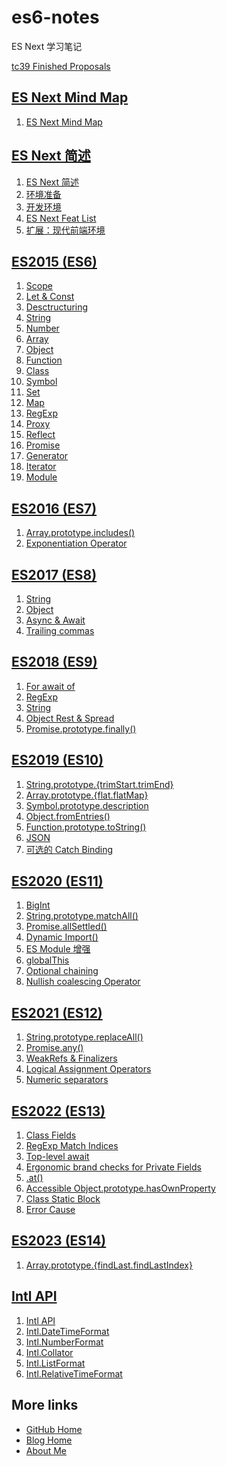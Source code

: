 # es6-notes

ES Next 学习笔记

[tc39 Finished Proposals](https://github.com/tc39/proposals/blob/master/finished-proposals.md)

## [ES Next Mind Map](%2FES%20Next%20Mind%20Map%2FREADME.md)

1. [ES Next Mind Map](%2FES%20Next%20Mind%20Map%2FES%20Next%20Mind%20Map.md)

## [ES Next 简述](%2FES%20Next%20%E7%AE%80%E8%BF%B0%2FREADME.md)

1. [ES Next 简述](%2FES%20Next%20%E7%AE%80%E8%BF%B0%2F01.%20ES%20Next%20%E7%AE%80%E8%BF%B0.md)
1. [环境准备](%2FES%20Next%20%E7%AE%80%E8%BF%B0%2F02.%20%E7%8E%AF%E5%A2%83%E5%87%86%E5%A4%87.md)
1. [开发环境](%2FES%20Next%20%E7%AE%80%E8%BF%B0%2F03.%20%E5%BC%80%E5%8F%91%E7%8E%AF%E5%A2%83.md)
1. [ES Next Feat List](%2FES%20Next%20%E7%AE%80%E8%BF%B0%2F05.%20ES%20Next%20Feat%20List.md)
1. [扩展：现代前端环境](%2FES%20Next%20%E7%AE%80%E8%BF%B0%2F06.%20%E6%89%A9%E5%B1%95%EF%BC%9A%E7%8E%B0%E4%BB%A3%E5%89%8D%E7%AB%AF%E7%8E%AF%E5%A2%83.md)

## [ES2015 (ES6)](%2FES2015%20(ES6)%2FREADME.md)

1. [Scope](%2FES2015%20(ES6)%2F01.%20Scope.md)
1. [Let & Const](%2FES2015%20(ES6)%2F02.%20Let%20%26%20Const.md)
1. [Desctructuring](%2FES2015%20(ES6)%2F03.%20Desctructuring.md)
1. [String](%2FES2015%20(ES6)%2F04.%20String.md)
1. [Number](%2FES2015%20(ES6)%2F05.%20Number.md)
1. [Array](%2FES2015%20(ES6)%2F06.%20Array.md)
1. [Object](%2FES2015%20(ES6)%2F07.%20Object.md)
1. [Function](%2FES2015%20(ES6)%2F08.%20Function.md)
1. [Class](%2FES2015%20(ES6)%2F09.%20Class.md)
1. [Symbol](%2FES2015%20(ES6)%2F10.%20Symbol.md)
1. [Set](%2FES2015%20(ES6)%2F11.%20Set.md)
1. [Map](%2FES2015%20(ES6)%2F12.%20Map.md)
1. [RegExp](%2FES2015%20(ES6)%2F13.%20RegExp.md)
1. [Proxy](%2FES2015%20(ES6)%2F14.%20Proxy.md)
1. [Reflect](%2FES2015%20(ES6)%2F15.%20Reflect.md)
1. [Promise](%2FES2015%20(ES6)%2F16.%20Promise.md)
1. [Generator](%2FES2015%20(ES6)%2F17.%20Generator.md)
1. [Iterator](%2FES2015%20(ES6)%2F18.%20Iterator.md)
1. [Module](%2FES2015%20(ES6)%2F19.%20Module.md)

## [ES2016 (ES7)](%2FES2016%20(ES7)%2FREADME.md)

1. [Array.prototype.includes()](%2FES2016%20(ES7)%2F01.%20Array.prototype.includes().md)
1. [Exponentiation Operator](%2FES2016%20(ES7)%2F02.%20Exponentiation%20Operator.md)

## [ES2017 (ES8)](%2FES2017%20(ES8)%2FREADME.md)

1. [String](%2FES2017%20(ES8)%2F01.%20String.md)
1. [Object](%2FES2017%20(ES8)%2F02.%20Object.md)
1. [Async & Await](%2FES2017%20(ES8)%2F03.%20Async%20%26%20Await.md)
1. [Trailing commas](%2FES2017%20(ES8)%2F04.%20Trailing%20commas.md)

## [ES2018 (ES9)](%2FES2018%20(ES9)%2FREADME.md)

1. [For await of](%2FES2018%20(ES9)%2F01.%20For%20await%20of.md)
1. [RegExp](%2FES2018%20(ES9)%2F02.%20RegExp.md)
1. [String](%2FES2018%20(ES9)%2F03.%20String.md)
1. [Object Rest & Spread](%2FES2018%20(ES9)%2F04.%20Object%20Rest%20%26%20Spread.md)
1. [Promise.prototype.finally()](%2FES2018%20(ES9)%2F05.%20Promise.prototype.finally().md)

## [ES2019 (ES10)](%2FES2019%20(ES10)%2FREADME.md)

1. [String.prototype.{trimStart.trimEnd}](%2FES2019%20(ES10)%2F01.%20String.prototype.%7BtrimStart%2CtrimEnd%7D.md)
1. [Array.prototype.{flat.flatMap}](%2FES2019%20(ES10)%2F02.%20Array.prototype.%7Bflat%2CflatMap%7D.md)
1. [Symbol.prototype.description](%2FES2019%20(ES10)%2F03.%20Symbol.prototype.description.md)
1. [Object.fromEntries()](%2FES2019%20(ES10)%2F04.%20Object.fromEntries().md)
1. [Function.prototype.toString()](%2FES2019%20(ES10)%2F05.%20Function.prototype.toString().md)
1. [JSON](%2FES2019%20(ES10)%2F06.%20JSON.md)
1. [可选的 Catch Binding](%2FES2019%20(ES10)%2F07.%20%E5%8F%AF%E9%80%89%E7%9A%84%20Catch%20Binding.md)

## [ES2020 (ES11)](%2FES2020%20(ES11)%2FREADME.md)

1. [BigInt](%2FES2020%20(ES11)%2F01.%20BigInt.md)
1. [String.prototype.matchAll()](%2FES2020%20(ES11)%2F02.%20String.prototype.matchAll().md)
1. [Promise.allSettled()](%2FES2020%20(ES11)%2F03.%20Promise.allSettled().md)
1. [Dynamic Import()](%2FES2020%20(ES11)%2F04.%20Dynamic%20Import().md)
1. [ES Module 增强](%2FES2020%20(ES11)%2F04.%20ES%20Module%20%E5%A2%9E%E5%BC%BA.md)
1. [globalThis](%2FES2020%20(ES11)%2F05.%20globalThis.md)
1. [Optional chaining](%2FES2020%20(ES11)%2F06.%20Optional%20chaining.md)
1. [Nullish coalescing Operator](%2FES2020%20(ES11)%2F07.%20Nullish%20coalescing%20Operator.md)

## [ES2021 (ES12)](%2FES2021%20(ES12)%2FREADME.md)

1. [String.prototype.replaceAll()](%2FES2021%20(ES12)%2F01.%20String.prototype.replaceAll().md)
1. [Promise.any()](%2FES2021%20(ES12)%2F02.%20Promise.any().md)
1. [WeakRefs & Finalizers](%2FES2021%20(ES12)%2F03.%20WeakRefs%20%26%20Finalizers.md)
1. [Logical Assignment Operators](%2FES2021%20(ES12)%2F04.%20Logical%20Assignment%20Operators.md)
1. [Numeric separators](%2FES2021%20(ES12)%2F05.%20Numeric%20separators.md)

## [ES2022 (ES13)](%2FES2022%20(ES13)%2FREADME.md)

1. [Class Fields](%2FES2022%20(ES13)%2F01.%20Class%20Fields.md)
1. [RegExp Match Indices](%2FES2022%20(ES13)%2F02.%20RegExp%20Match%20Indices.md)
1. [Top-level await](%2FES2022%20(ES13)%2F03.%20Top-level%20await.md)
1. [Ergonomic brand checks for Private Fields](%2FES2022%20(ES13)%2F04.%20Ergonomic%20brand%20checks%20for%20Private%20Fields.md)
1. [.at()](%2FES2022%20(ES13)%2F05.%20.at().md)
1. [Accessible Object.prototype.hasOwnProperty](%2FES2022%20(ES13)%2F06.%20Accessible%20Object.prototype.hasOwnProperty.md)
1. [Class Static Block](%2FES2022%20(ES13)%2F07.%20Class%20Static%20Block.md)
1. [Error Cause](%2FES2022%20(ES13)%2F08.%20Error%20Cause.md)

## [ES2023 (ES14)](%2FES2023%20(ES14)%2FREADME.md)

1. [Array.prototype.{findLast.findLastIndex}](%2FES2023%20(ES14)%2F01.%20Array.prototype.%7BfindLast%2CfindLastIndex%7D.md)

## [Intl API](%2FIntl%20API%2FREADME.md)

1. [Intl API](%2FIntl%20API%2F01.%20Intl%20API.md)
1. [Intl.DateTimeFormat](%2FIntl%20API%2F02.%20Intl.DateTimeFormat.md)
1. [Intl.NumberFormat](%2FIntl%20API%2F03.%20Intl.NumberFormat.md)
1. [Intl.Collator](%2FIntl%20API%2F04.%20Intl.Collator.md)
1. [Intl.ListFormat](%2FIntl%20API%2F05.%20Intl.ListFormat.md)
1. [Intl.RelativeTimeFormat](%2FIntl%20API%2F06.%20Intl.RelativeTimeFormat.md)

## More links

- [GitHub Home](https://github.com/ShenBao)
- [Blog Home](https://shenbao.github.io)
- [About Me](https://shenbao.github.io/about/)
